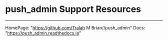 # push_admin Support Resources

----
HomePage: "https://github.com/Tralah M Brian//push_admin"
Docs: "https://push_admin.readthedocs.io"
